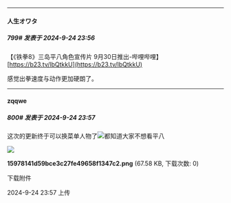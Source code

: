 ﻿
*****

####  人生オワタ  
##### 799#       发表于 2024-9-24 23:56

【《铁拳8》三岛平八角色宣传片 9月30日推出-哔哩哔哩】 [https://b23.tv/lbQtkkU](https://b23.tv/lbQtkkU)

感觉出拳速度与动作更加硬朗了。

*****

####  zqqwe  
##### 800#       发表于 2024-9-24 23:57

这次的更新终于可以换菜单人物了<img src="https://static.saraba1st.com/image/smiley/face2017/048.png" referrerpolicy="no-referrer">都知道大家不想看平八

<img src="https://img.saraba1st.com/forum/202409/24/235707h1opm272mv3boo7a.png" referrerpolicy="no-referrer">

<strong>15978141d59bce3c27fe49658f1347c2.png</strong> (67.58 KB, 下载次数: 0)

下载附件

2024-9-24 23:57 上传

